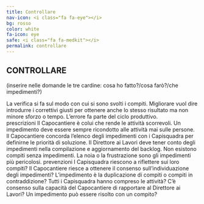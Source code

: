 ```yaml
---
title: Controllare
nav-icon: <i class="fa fa-eye"></i>
bg: rosso
color: white
fa-icon: eye
safe: <i class="fa fa-medkit"></i>
permalink: controllare
---
```


## [<i class="fa fa-angle-up"></i>](#fare) CONTROLLARE [<i class="fa fa-angle-down"></i>](#applicare)

(inserire nelle domande le tre cardine: cosa ho fatto?/cosa farò?/che impedimenti?)


La verifica si fa sul modo con cui si sono svolti i compiti. Migliorare vuol dire introdurre i correttivi giusti per ottenere anche lo stesso risultato ma non minore sforzo o tempo. L’errore fa parte del ciclo produttivo.          
prescrizioni
Il Capocantiere è colui che rende le attività scorrevoli.
Un impedimento deve essere sempre ricondotto alle attività mai sulle persone.
Il Capocantiere concorda l’elenco degli impedimenti con i Capisquadra per definirne le priorità di soluzione.
Il Direttore ai Lavori deve tener conto degli impedimenti nella compilazione e aggiornamento del backlog.
Non esistono compiti senza impedimenti. 
La noia o la frustrazione sono gli impedimenti più pericolosi.
prevenzioni
I Capisquadra riescono a riflettere sui loro compiti?
Il Capocantiere riesce a ottenere il consenso sull’individuazione degli impedimenti?
L’impedimento è la duplicazione di compiti o compiti in contraddizione?
Tutti i Capisquadra hanno compreso le attività?
C’è consenso sulla capacità del Capocantiere di rapportare al Direttore ai Lavori?
Un impedimento può essere risolto con un compito? 

